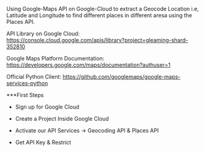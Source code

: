 Using Google-Maps API on Google-Cloud to extract a Geocode Location i.e, Latitude and Longitude to find different places in different aresa using the Places API.


API Library on Google Cloud: https://console.cloud.google.com/apis/library?project=gleaming-shard-352810


Google Maps Platform Documentation: https://developers.google.com/maps/documentation?authuser=1


Official Python Client: https://github.com/googlemaps/google-maps-services-python


***First Steps

- Sign up for Google Cloud

- Create a Project Inside Google Cloud

- Activate our API Services -> Geocoding API & Places API

- Get API Key & Restrict
